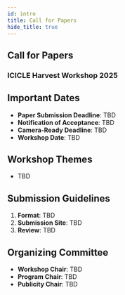 ```yaml
---
id: intro
title: Call for Papers
hide_title: true
---
```


<!-- ---
id: cfp
title: Call for Papers
hide_title: true
sidebar_position: 2
--- -->



<div class="centered-container">

<div class="workshop-container">

  <!-- Header Section -->
  <div class="workshop-section">
    <h2 class="section-title">Call for Papers</h2>
    <h3>ICICLE Harvest Workshop 2025</h3>
  </div>

  <!-- Dates Section -->
  <div class="workshop-section">
    <h2 class="section-title">Important Dates</h2>
    <ul>
      <li><strong>Paper Submission Deadline</strong>: TBD</li>
      <li><strong>Notification of Acceptance</strong>: TBD</li>
      <li><strong>Camera-Ready Deadline</strong>: TBD</li>
      <li><strong>Workshop Date</strong>: TBD</li>
    </ul>
  </div>

  <!-- Themes Section -->
  <div class="workshop-section">
    <h2 class="section-title">Workshop Themes</h2>
    <ul>
      <li>TBD</li>
    </ul>
  </div>

  <!-- Submission Guidelines Section -->
  <div class="workshop-section">
    <h2 class="section-title">Submission Guidelines</h2>
    <ol>
      <li><strong>Format</strong>: TBD</li>
      <li><strong>Submission Site</strong>: TBD</li>
      <li><strong>Review</strong>: TBD</li>
    </ol>
  </div>

  <!-- Organizing Committee Section -->
  <div class="workshop-section">
    <h2 class="section-title">Organizing Committee</h2>
    <ul>
      <li><strong>Workshop Chair</strong>: TBD</li>
      <li><strong>Program Chair</strong>: TBD</li>
      <li><strong>Publicity Chair</strong>: TBD</li>
    </ul>
  </div>

</div>
</div>